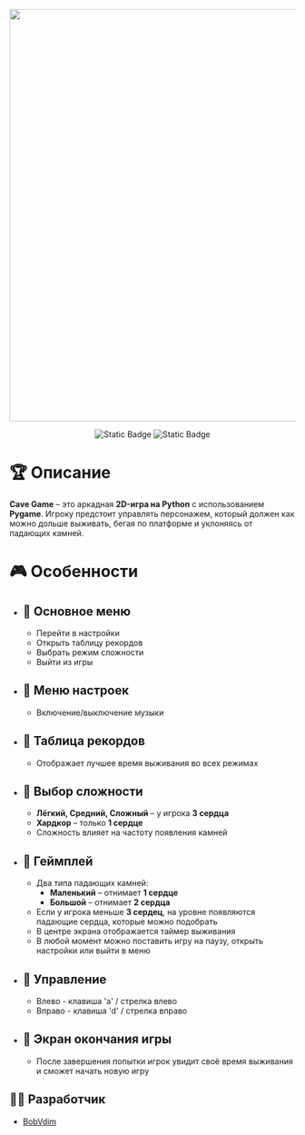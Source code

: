 <p align="center">
      <img src="https://i.ibb.co/sdYYvXgW/PYTHON.png" width="726">
</p>

<p align="center">
   <img alt="Static Badge" src="https://img.shields.io/badge/Python-3.11-blue">
   <img alt="Static Badge" src="https://img.shields.io/badge/Game%20Version-1.0(Alpha)-green">
</p>

# :trophy: Описание

**Cave Game** – это аркадная **2D-игра на Python** с использованием **Pygame**. Игроку предстоит управлять персонажем, который должен как можно дольше выживать, бегая по платформе и уклоняясь от падающих камней.

# :video_game: Особенности
+ ##  :large_orange_diamond: Основное меню
  
  + Перейти в настройки
  + Открыть таблицу рекордов
  + Выбрать режим сложности
  + Выйти из игры
    
+ ##  :large_orange_diamond: Меню настроек
  
  + Включение/выключение музыки

+ ##  :large_orange_diamond: Таблица рекордов
  
  + Отображает лучшее время выживания во всех режимах

+ ##  :large_orange_diamond: Выбор сложности

  + **Лёгкий, Средний, Сложный** – у игрока **3 сердца**
  + **Хардкор** – только **1 сердце**
  + Сложность влияет на частоту появления камней

+ ##  :large_orange_diamond: Геймплей

  + Два типа падающих камней:
      + **Маленький** – отнимает **1 сердце**
      + **Большой** – отнимает **2 сердца**
  + Если у игрока меньше **3 сердец**, на уровне появляются падающие сердца, которые можно подобрать
  + В центре экрана отображается таймер выживания
  + В любой момент можно поставить игру на паузу, открыть настройки или выйти в меню

+ ##  :large_orange_diamond: Управление
  + Влево - клавиша 'a' / стрелка влево
  + Вправо - клавиша 'd' / стрелка вправо

+ ##  :large_orange_diamond: Экран окончания игры
  + После завершения попытки игрок увидит своё время выживания и сможет начать новую игру

## :man_technologist: Разработчик

- [BobVdim](https://github.com/BobVdim)


